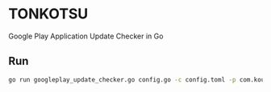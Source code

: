 # TONKOTSU

Google Play Application Update Checker in Go


## Run

```bash
go run googleplay_update_checker.go config.go -c config.toml -p com.kouzoh.mercari
```
